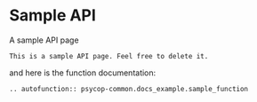 # Sample API

A sample API page

```{note}
This is a sample API page. Feel free to delete it.
```

and here is the function documentation:

```{eval-rst}
.. autofunction:: psycop-common.docs_example.sample_function
```

